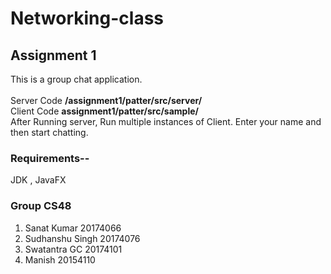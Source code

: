 # Networking-class

## Assignment 1
This is a group chat application. <br>  
Server Code **/assignment1/patter/src/server/** <br>
Client Code **assignment1/patter/src/sample/**
<br>
After Running server, Run multiple instances of Client. Enter your name and then start chatting.
<br>

### Requirements--
JDK , JavaFX

### Group CS48
1) Sanat Kumar 20174066 <br>
2) Sudhanshu Singh 20174076 <br>
3) Swatantra GC 20174101 <br>
4) Manish 20154110 <br>

